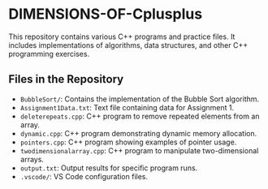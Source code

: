 # DIMENSIONS-OF-Cplusplus

This repository contains various C++ programs and practice files. It includes implementations of algorithms, data structures, and other C++ programming exercises.
## Files in the Repository

- `BubbleSort/`: Contains the implementation of the Bubble Sort algorithm.
- `Assignment1Data.txt`: Text file containing data for Assignment 1.
- `deleterepeats.cpp`: C++ program to remove repeated elements from an array.
- `dynamic.cpp`: C++ program demonstrating dynamic memory allocation.
- `pointers.cpp`: C++ program showing examples of pointer usage.
- `twodimensionalarray.cpp`: C++ program to manipulate two-dimensional arrays.
- `output.txt`: Output results for specific program runs.
- `.vscode/`: VS Code configuration files.
